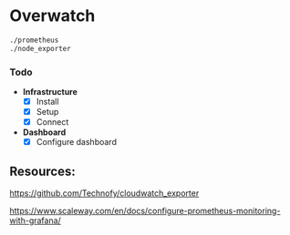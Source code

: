 # Overwatch

```bash
./prometheus
./node_exporter
```

### Todo
- **Infrastructure**
    - [x] Install
    - [x] Setup
    - [x] Connect
- **Dashboard**
    - [x] Configure dashboard

## Resources:

https://github.com/Technofy/cloudwatch_exporter

https://www.scaleway.com/en/docs/configure-prometheus-monitoring-with-grafana/


